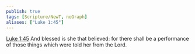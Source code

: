 ```yaml
---
publish: true
tags: [Scripture/NewT, noGraph]
aliases: ["Luke 1:45"]
---
```

[Luke 1:45](https://churchofjesuschrist.org/study/scriptures/nt/luke/1?lang=eng&id=p45#p45) And blessed is she that believed: for there shall be a performance of those things which were told her from the Lord.
